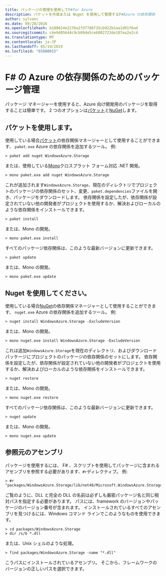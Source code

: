 ```yaml
---
title: パッケージの管理を使用してF#for Azure
description: パケットを作成または Nuget を使用して管理するF#Azure の依存関係
author: sylvanc
ms.date: 09/20/2016
ms.openlocfilehash: b180024e2276a2fd7786f35cb922b1aa1d91f0ad
ms.sourcegitcommit: c4e9d05644c9cb89de5ce6002723de107ea2e2c4
ms.translationtype: MT
ms.contentlocale: ja-JP
ms.lasthandoff: 05/19/2019
ms.locfileid: "65880015"
---
```

# <a name="package-management-for-f-azure-dependencies"></a>F# の Azure の依存関係のためのパッケージ管理

パッケージ マネージャーを使用すると、Azure 向け開発用のパッケージを取得することは簡単です。 2 つのオプションは[パケット](https://fsprojects.github.io/Paket/)と[NuGet](https://www.nuget.org/)します。

## <a name="using-paket"></a>パケットを使用します。

使用している場合[パケット](https://fsprojects.github.io/Paket/)の依存関係マネージャーとして使用することができます、 `paket.exe` Azure の依存関係を追加するツール。 例:

```
> paket add nuget WindowsAzure.Storage
```

または、使用している[Mono](https://www.mono-project.com/)クロスプラット フォーム対応 .NET 開発。

```
> mono paket.exe add nuget WindowsAzure.Storage
```

これが追加されます`WindowsAzure.Storage`、現在のディレクトリでプロジェクトのパッケージの依存関係のセット、変更、`paket.dependencies`ファイルを開き、パッケージをダウンロードします。 依存関係を設定したが、依存関係が設定されていない他の開発者がプロジェクトを使用するか、解決およびローカルのような依存関係をインストールできます。

```
> paket install
```

または、Mono の開発。

```
> mono paket.exe install
```

すべてのパッケージ依存関係は、このような最新バージョンに更新できます。

```
> paket update
```

または、Mono の開発。

```
> mono paket.exe update
```

## <a name="using-nuget"></a>Nuget を使用してください。

使用している場合[NuGet](https://www.nuget.org/)の依存関係マネージャーとして使用することができます、 `nuget.exe` Azure の依存関係を追加するツール。 例:

```
> nuget install WindowsAzure.Storage -ExcludeVersion
```

または、Mono の開発。

```
> mono nuget.exe install WindowsAzure.Storage -ExcludeVersion
```

これは追加`WindowsAzure.Storage`を現在のディレクトリ、およびダウンロード パッケージにプロジェクトのパッケージの依存関係のセットにします。 依存関係を設定したが、依存関係が設定されていない他の開発者がプロジェクトを使用するか、解決およびローカルのような依存関係をインストールできます。

```
> nuget restore
```

または、Mono の開発。

```
> mono nuget.exe restore
```

すべてのパッケージ依存関係は、このような最新バージョンに更新できます。

```
> nuget update
```

または、Mono の開発。

```
> mono nuget.exe update
```

## <a name="referencing-assemblies"></a>参照元のアセンブリ

パッケージを使用するには、 F# 、スクリプトを使用してパッケージに含まれるアセンブリを参照する必要があります、`#r`ディレクティブ。 例:

```
> #r "packages/WindowsAzure.Storage/lib/net40/Microsoft.WindowsAzure.Storage.dll"
```

ご覧のように、DLL と完全の DLL の名前は必ずしも厳密パッケージ名と同じ相対パスを指定する必要があります。 パスには、framework のバージョンやパッケージのバージョン番号が含まれます。 インストールされているすべてのアセンブリを見つけるには、Windows コマンド ラインでこのようなものを使用できます。

```
> cd packages/WindowsAzure.Storage
> dir /s/b *.dll
```

または、Unix シェルのような処理。

```
> find packages/WindowsAzure.Storage -name "*.dll"
```

こうパスにインストールされているアセンブリ。 そこから、フレームワークのバージョンの正しいパスを選択できます。
